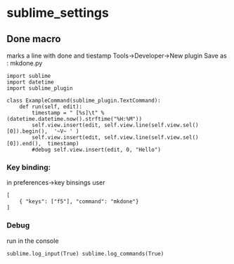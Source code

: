 # sublime_settings

## Done macro
marks a line with done and tiestamp
Tools->Developer->New plugin
Save as : mkdone.py
```
import sublime
import datetime
import sublime_plugin

class ExampleCommand(sublime_plugin.TextCommand):
    def run(self, edit):
        timestamp = " [%s]\t" % (datetime.datetime.now().strftime("%H:%M"))
        self.view.insert(edit, self.view.line(self.view.sel()[0]).begin(),  '~V~ ' )
        self.view.insert(edit, self.view.line(self.view.sel()[0]).end(),  timestamp)
        #debug self.view.insert(edit, 0, "Hello")
```

### Key binding:
in preferences->key binsings
user
```
[
	{ "keys": ["f5"], "command": "mkdone"}
]
```

### Debug  
run in the console
```
sublime.log_input(True) sublime.log_commands(True)
```
